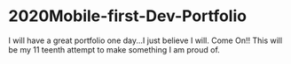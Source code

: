 # 2020Mobile-first-Dev-Portfolio
I will have a great portfolio one day...I just believe I will. Come On!!
This will be my 11 teenth attempt to make something I am proud of.
